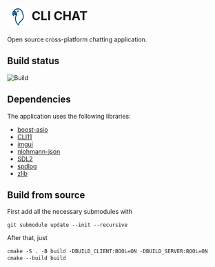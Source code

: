 # <img src="documentation/images/logo.png" alt="logo" width="50" style="vertical-align: middle;"/> CLI CHAT

Open source cross-platform chatting application. 

## Build status

![Build](https://github.com/Sanmopre/cli_chat/actions/workflows/build.yml/badge.svg)

## Dependencies

The application uses the following libraries:
- [boost-asio](https://www.boost.org/doc/libs/1_89_0/doc/html/boost_asio.html)
- [CLI11](https://github.com/CLIUtils/CLI11)
- [imgui](https://github.com/ocornut/imgui)
- [nlohmann-json](https://github.com/nlohmann/json)
- [SDL2](https://www.libsdl.org/)
- [spdlog](https://github.com/gabime/spdlog)
- [zlib](https://github.com/madler/zlib)

## Build from source
First add all the necessary submodules with
```
git submodule update --init --recursive
```

After that, just
```
cmake -S . -B build -DBUILD_CLIENT:BOOL=ON -DBUILD_SERVER:BOOL=ON
cmake --build build
```